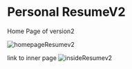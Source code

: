 # Personal ResumeV2
Home Page of version2
 
![homepageResumev2](https://user-images.githubusercontent.com/78474460/219420159-d6561d6a-7229-4bb3-beeb-143977b14d05.PNG)

link to inner page
![insideResumev2](https://user-images.githubusercontent.com/78474460/219420601-89add4f5-a8c5-4c14-a1ff-87e99f81fda6.PNG)
